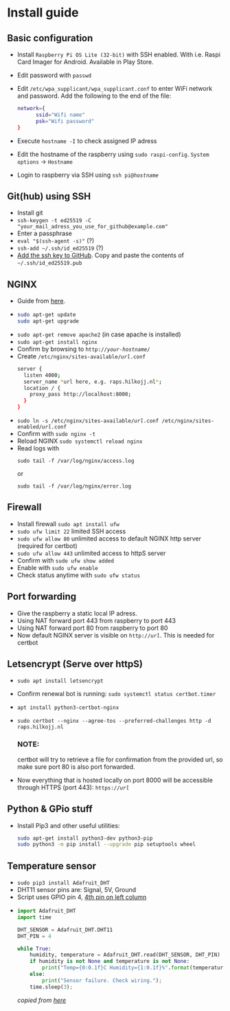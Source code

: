 
# Install guide

## Basic configuration

- Install `Raspberry Pi OS Lite (32-bit)` with SSH enabled.
  With i.e. Raspi Card Imager for Android. Available in Play Store.

- Edit password with `passwd`

- Edit `/etc/wpa_supplicant/wpa_supplicant.conf` to enter WiFi network and password.
  Add the following to the end of the file:
  ```bash
  network={
        ssid="Wifi name"
        psk="Wifi password"
  }
  ```

- Execute `hostname -I` to check assigned IP adress

- Edit the hostname of the raspberry using `sudo raspi-config`. 
  `System options` -> `Hostname`

- Login to raspberry via SSH using `ssh pi@`*`hostname`*

## Git(hub) using SSH
- Install git
- `ssh-keygen -t ed25519 -C "your_mail_adress_you_use_for_github@example.com"`
- Enter a passphrase
- `eval "$(ssh-agent -s)"`  (?)
- `ssh-add ~/.ssh/id_ed25519` (?)
- [Add the ssh key to GitHub](https://docs.github.com/en/github/authenticating-to-github/connecting-to-github-with-ssh/adding-a-new-ssh-key-to-your-github-account). Copy and paste the contents of `~/.ssh/id_ed25519.pub`

## NGINX
- Guide from [here](https://engineerworkshop.com/blog/setup-an-nginx-reverse-proxy-on-a-raspberry-pi-or-any-other-debian-os/).
- ```bash
  sudo apt-get update
  sudo apt-get upgrade
  ```
- `sudo apt-get remove apache2` (in case apache is installed)
- `sudo apt-get install nginx`
- Confirm by browsing to `http://`*`your-hostname`*`/`
- Create `/etc/nginx/sites-available/`*`url`*`.conf`
  ```bash
  server {
    listen 4000;
    server_name *url here, e.g. raps.hilkojj.nl*;
    location / {
      proxy_pass http://localhost:8000;
    }
  }
  ```
- `sudo ln -s /etc/nginx/sites-available/`*`url`*`.conf /etc/nginx/sites-enabled/`*`url`*`.conf`
- Confirm with `sudo nginx -t`
- Reload NGINX `sudo systemctl reload nginx`
- Read logs with
  ```
  sudo tail -f /var/log/nginx/access.log
  ```
  or
  ```
  sudo tail -f /var/log/nginx/error.log
  ```


## Firewall
- Install firewall `sudo apt install ufw`
- `sudo ufw limit 22` limited SSH access
- `sudo ufw allow 80` unlimited access to default NGINX http server (required for certbot)
- `sudo ufw allow 443` unlimited access to httpS server
- Confirm with `sudo ufw show added`
- Enable with `sudo ufw enable`
- Check status anytime with `sudo ufw status`

## Port forwarding
- Give the raspberry a static local IP adress.
- Using NAT forward port 443 from raspberry to port 443
- Using NAT forward port 80 from raspberry to port 80
- Now default NGINX server is visible on `http://`*`url`*. This is needed for certbot

## Letsencrypt (Serve over httpS)
- `sudo apt install letsencrypt`
- Confirm renewal bot is running: `sudo systemctl status certbot.timer`
- `apt install python3-certbot-nginx`
- `sudo certbot --nginx --agree-tos --preferred-challenges http -d raps.hilkojj.nl`
  
  ### NOTE:
  certbot will try to retrieve a file for confirmation from the provided url, so make sure port 80 is also port forwarded.

- Now everything that is hosted locally on port 8000 will be accessible through HTTPS (port 443): `https://`*`url`*


## Python & GPio stuff

- Install Pip3 and other useful utilities:
  ```bash
  sudo apt-get install python3-dev python3-pip
  sudo python3 -m pip install --upgrade pip setuptools wheel
  ```

## Temperature sensor
- `sudo pip3 install Adafruit_DHT`
- DHT11 sensor pins are: Signal, 5V, Ground
- Script uses GPIO pin 4, [4th pin on left column](https://www.etechnophiles.com/wp-content/uploads/2020/12/Raspberry-Pi-3-B-Pinout-in-detail.jpg)
- ```python
  import Adafruit_DHT
  import time
  
  DHT_SENSOR = Adafruit_DHT.DHT11
  DHT_PIN = 4
  
  while True:
      humidity, temperature = Adafruit_DHT.read(DHT_SENSOR, DHT_PIN)
      if humidity is not None and temperature is not None:
          print("Temp={0:0.1f}C Humidity={1:0.1f}%".format(temperature, humidity))
      else:
          print("Sensor failure. Check wiring.");
      time.sleep(3);
  ```
  *copied from [here](https://www.thegeekpub.com/236867/using-the-dht11-temperature-sensor-with-the-raspberry-pi/)*
